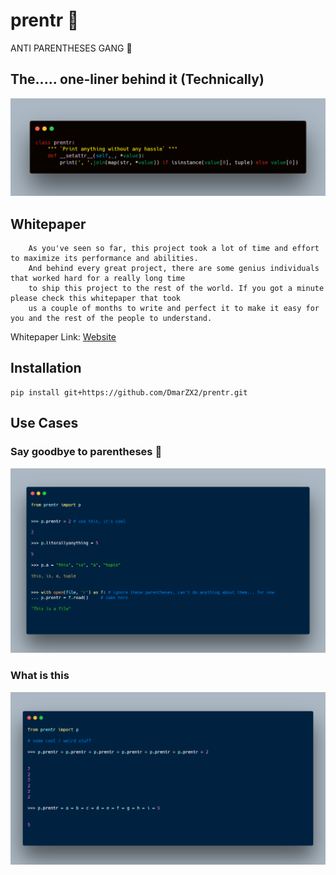 # prentr :anger:
ANTI PARENTHESES GANG :pinching_hand:

## The..... one-liner behind it (Technically)
![code](/img/code.png)


## Whitepaper
        
        As you've seen so far, this project took a lot of time and effort to maximize its performance and abilities.
        And behind every great project, there are some genius individuals that worked hard for a really long time
        to ship this project to the rest of the world. If you got a minute please check this whitepaper that took
        us a couple of months to write and perfect it to make it easy for you and the rest of the people to understand. 
   Whitepaper Link:  [Website](https://alafeefi.com/assets/prentr-whitepaper.pdf)
   
## Installation 
    
    pip install git+https://github.com/DmarZX2/prentr.git  

## Use Cases

### Say goodbye to parentheses :nauseated_face:	
![code](/img/example1.png)

### What is this	
![code](/img/example2.png)




